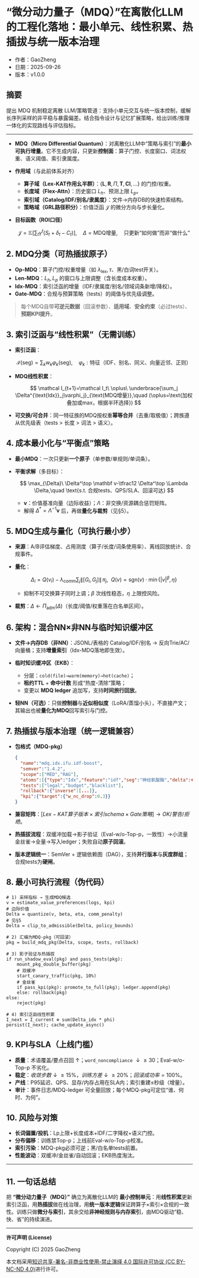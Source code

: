 ﻿# “微分动力量子（MDQ）”在离散化LLM的工程化落地：最小单元、线性积累、热插拔与统一版本治理

- 作者：GaoZheng
- 日期：2025-09-26
- 版本：v1.0.0

## 摘要
提出 MDQ 机制稳定离散 LLM/策略管道：支持小单元交互与统一版本控制，缓解长序列采样的非平稳与暴露偏差。结合指令设计与记忆扩展策略，给出训练/推理一体化的实现路线与评估指标。

---

* **MDQ（Micro Differential Quantum）**：对离散化LLM中“策略与索引”的**最小可执行增量**。它不生成内容，只更新**控制面**：算子门控、长度窗口、词法权重、语义阈值、索引隶属度。
* **作用域**（与此前体系对齐）

  * **算子域（Lex-KAT作用幺半群）**：$\{ \mathbf L,\mathbf R,\Pi,\mathbf T,\mathbf{Cl},\dots \}$ 的门控/权重。
  * **长度域（Flex-Attn）**：历史窗口 $L_h$、预测上限 $L_p$。
  * **索引域（Catalog/IDF/别名/隶属度）**：文件→内存DB的快速检索结构。
  * **策略域（GRL路径积分）**：价值泛函 $\mathcal J$ 的微分方向与步长量化。
* **目标函数（ROI口径）**

  $$
  \mathcal J=\mathbb E\!\Big[\sum_t \gamma^t\big(S_t+\delta_t-C_t\big)\Big],\quad 
  \Delta=\text{MDQ增量},\quad \text{只更新“如何做”而非“做什么”}
  $$

## 2. MDQ分类（可热插拔原子）

* **Op-MDQ**：算子门控/权重增量（如 $\lambda_{\text{lex}},\tau$、黑/白词test开关）。
* **Len-MDQ**：$L_h,L_p$ 的窗口与上限调整（含长度成本权重）。
* **Idx-MDQ**：索引泛函的增量（IDF/隶属度/别名/领域词条新增/降权）。
* **Gate-MDQ**：合规与预算策略（tests）的阈值与优先级调整。

> 每个MDQ自带**可逆元数据**（回滚参数）、**适用域**、**安全约束**（必过tests）、**预期KPI提升**。

## 3. 索引泛函与“线性积累”（无需训练）

* **索引泛函**：

  $$
  \mathcal I(\text{seg})=\sum_k w_k\varphi_k(\text{seg}),\quad 
  \varphi_k: \text{特征（IDF、别名、同义、向量近邻、正则）}
  $$
* **MDQ线性积累**：

  $$
  \mathcal I_{t+1}=\mathcal I_t\ \oplus\ \underbrace{\sum_j \Delta^{\text{Idx}}_j\varphi_j}_{\text{MDQ增量}},\quad 
  (\oplus=\text{加权叠加或max，根据半环选择})
  $$
* **可交换/可合并**：同一特征族的MDQ按权重**幂等合并**（去重/取极值）；跨族遵从优先级表（tests > 长度 > 词法 > 语义）。

## 4. 成本最小化与“平衡点”策略

* **最小MDQ**：一次只更新**一个原子**（单参数/单规则/单词条）。
* **平衡求解**（多目标）：

  $$
  \max_{\Delta}\ \Delta^\top \mathbf v-\tfrac12 \Delta^\top \Lambda \Delta,\quad
  \text{s.t. 合规tests、QPS/SLA、回滚可达}
  $$

  * $\mathbf v$：价值基准向量（边际收益）；$\Lambda$：非交换/资源耦合惩罚矩阵。
  * 解得 $\Delta^*=\Lambda^{-1}\mathbf v$ 后，再做**量化与裁剪**（见§5）。

## 5. MDQ生成与量化（可执行最小步）

* **来源**：A/B评估梯度、占用测度（算子/长度/词条使用率）、离线回放统计、合规事件。
* **量化**：

  $$
  \Delta_i=Q(v_i)-\lambda_{\text{comm}}\sum_j\|[G_i,G_j]\|\,\pi_j,\ \ 
  Q(v)=\mathrm{sgn}(v)\cdot \min\{|v|^\beta,\eta\}
  $$

  * 抑制不可交换算子同时上调；$\beta$ 次线性稳态，$\eta$ 上限控风险。
* **裁剪**：$\Delta\leftarrow \Pi_{\text{adm}}(\Delta)$（长度/阈值/权重落在白名单区间）。

## 6. 架构：混合NN×非NN与临时知识缓冲区

* **文件→内存DB（非NN）**：JSONL/表格的 Catalog/IDF/别名 → 反向Trie/AC/向量桶；支持**增量索引**（Idx-MDQ落地即生效）。
* **临时知识缓冲区（EKB）**：

  * 分层：`cold(file)→warm(memory)→hot(cache)`；
  * **租约TTL** + **命中计数** 形成“热度-清除”策略；
  * 变更以 **MDQ ledger** 追加写，支持**时间旅行回放**。
* **轻NN（可选）**：只做**控制器**与**近似相似度**（LoRA/蒸馏小头），不直接产文；其输出也被**量化为MDQ**回写索引与门控。

## 7. 热插拔与版本治理（统一逻辑兼容）

* **包格式（MDQ-pkg）**

  ```json
  {
    "name":"mdq.idx.ifu.idf-boost",
    "semver":"1.4.2",
    "scope":["MED","RAG"],
    "atoms":[{"type":"Idx","feature":"idf","seg":"神经氨酸酶","delta":+0.07}],
    "tests":["legal","budget","blacklist"],
    "rollback":{"inverse":[...]},
    "kpi":{"target":{"w_nc_drop":0.3}}
  }
  ```
* **兼容矩阵**：$[Lex-KAT算子版本 × 索引schema × Gate策略] → OK/警告/拒绝$。
* **热插拔流程**：双缓冲加载→影子验证（Eval-w/o-Top-p，一致性）→小流量金丝雀→全量→写入ledger；失败自动**原子回滚**。
* **版本逻辑统一**：SemVer + 逻辑依赖图（DAG），支持**并行版本**与**灰度群组**；合规tests为**硬闸**。

## 8. 最小可执行流程（伪代码）

```pseudo
# 1) 采样指标 → 生成MDQ候选
v = estimate_value_preferences(logs, kpi)
# 边际价值
Delta = quantize(v, beta, eta, comm_penalty)
# 见§5
Delta = clip_to_admissible(Delta, policy_bounds)

# 2) 汇编为MDQ-pkg（可回滚）
pkg = build_mdq_pkg(Delta, scope, tests, rollback)

# 3) 影子验证与热插拔
if run_shadow_eval(pkg) and pass_tests(pkg):
    mount_pkg_double_buffer(pkg)
    # 双缓冲
    start_canary_traffic(pkg, 10%)
    # 金丝雀
    if pass_kpi(pkg): promote_to_full(pkg); ledger.append(pkg)
    else: rollback(pkg)
else:
    reject(pkg)

# 4) 索引泛函线性积累
I_next = I_current ⊕ sum(Delta_idx * phi)
persist(I_next); cache_update_async()
```

## 9. KPI与SLA（上线门槛）

* **质量**：术语覆盖/要点召回 ↑；`word_noncompliance` $↓≥30%$；Eval-w/o-Top-p 不劣化。
* **稳定**：$收敛步数 ↓≥15\%，训练方差 ↓≥20\%；回滚成功率=100\%$。
* **产线**：P95延迟、QPS、显存/内存占用在SLA内；索引重建≤秒级（增量）。
* **审计**：事件日志/MDQ-ledger 可全量回放；每个MDQ-pkg可定位“谁、何时、为何”。

## 10. 风险与对策

* **长词偏置/投机**：Lp上限+长度成本+IDF/二字降权+语义门控。
* **分布偏移**：训练禁Top-p；上线前Eval-w/o-Top-p校准。
* **索引污染**：MDQ-pkg必须可逆；黑/白名单tests前置。
* **性能波动**：双缓冲/金丝雀/自动回滚；EKB热度淘汰。

---

## 11. 一句话总结

把 **“微分动力量子（MDQ）”** 确立为离散化LLM的 **最小控制单元**：用**线性积累**更新索引泛函，用**热插拔**做在线治理，用**统一版本逻辑**保证跨算子×索引×合规的一致性。训练只做**微分与索引**，其余交给**非神经规则与内存索引**，由MDQ驱动“稳、快、省”的持续演进。

---

**许可声明 (License)**

Copyright (C) 2025 GaoZheng

本文档采用[知识共享-署名-非商业性使用-禁止演绎 4.0 国际许可协议 (CC BY-NC-ND 4.0)](https://creativecommons.org/licenses/by-nc-nd/4.0/deed.zh-Hans)进行许可。
